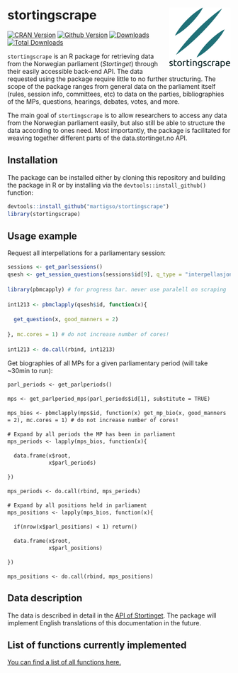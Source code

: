 
# stortingscrape <img src="man/figures/logo.png" align="right" height="139"/>

<!-- badges: start -->

[![CRAN
Version](http://www.r-pkg.org/badges/version/stortingscrape)](https://cran.r-project.org/package=stortingscrape)
[![Github
Version](https://img.shields.io/github/r-package/v/martigso/stortingscrape)](https://github.com/martigso/stortingscrape)
[![Downloads](http://cranlogs.r-pkg.org/badges/stortingscrape)](https://cran.r-project.org/package=stortingscrape)
[![Total
Downloads](http://cranlogs.r-pkg.org/badges/grand-total/stortingscrape?color=orange)](https://cran.r-project.org/package=stortingscrape)

`stortingscrape` is an R package for retrieving data from the Norwegian
parliament (*Stortinget*) through their easily accessible back-end API.
The data requested using the package require little to no further
structuring. The scope of the package ranges from general data on the
parliament itself (rules, session info, committees, etc) to data on the
parties, bibliographies of the MPs, questions, hearings, debates, votes,
and more.

The main goal of `stortingscrape` is to allow researchers to access any
data from the Norwegian parliament easily, but also still be able to
structure the data according to ones need. Most importantly, the package
is facilitated for weaving together different parts of the
data.stortinget.no API.

## Installation

The package can be installed either by cloning this repository and
building the package in R or by installing via the
`devtools::install_github()` function:

``` r
devtools::install_github("martigso/stortingscrape")
library(stortingscrape)
```

## Usage example

Request all interpellations for a parliamentary session:

``` r
sessions <- get_parlsessions()
qsesh <- get_session_questions(sessions$id[9], q_type = "interpellasjoner")

library(pbmcapply) # for progress bar. never use paralell on scraping

int1213 <- pbmclapply(qsesh$id, function(x){

  get_question(x, good_manners = 2)

}, mc.cores = 1) # do not increase number of cores!

int1213 <- do.call(rbind, int1213)
```

Get biographies of all MPs for a given parliamentary period (will take
\~30min to run):

    parl_periods <- get_parlperiods()

    mps <- get_parlperiod_mps(parl_periods$id[1], substitute = TRUE)

    mps_bios <- pbmclapply(mps$id, function(x) get_mp_bio(x, good_manners = 2), mc.cores = 1) # do not increase number of cores!

    # Expand by all periods the MP has been in parliament
    mps_periods <- lapply(mps_bios, function(x){
      
      data.frame(x$root,
                 x$parl_periods)

    })

    mps_periods <- do.call(rbind, mps_periods)

    # Expand by all positions held in parliament
    mps_positions <- lapply(mps_bios, function(x){
      
      if(nrow(x$parl_positions) < 1) return()
      
      data.frame(x$root,
                 x$parl_positions)
      
    })

    mps_positions <- do.call(rbind, mps_positions)

## Data description

The data is described in detail in the [API of
Stortinget](https://data.stortinget.no/dokumentasjon-og-hjelp/). The
package will implement English translations of this documentation in the
future.

## List of functions currently implemented

[You can find a list of all functions
here.](https://martigso.github.io/stortingscrape/functions.html)
